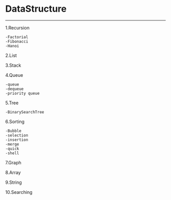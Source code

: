 # DataStructure
------------------
1.Recursion

    -Factorial
    -Fibonacci
    -Hanoi

2.List

3.Stack

4.Queue

    -queue
    -dequeue
    -priority queue
 
5.Tree

    -BinarySearchTree

6.Sorting

    -Bubble
    -selection
    -insertion
    -merge
    -quick
    -shell

7.Graph

8.Array

9.String

10.Searching

